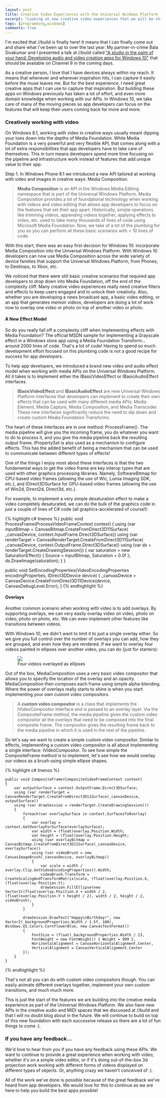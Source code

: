```yaml
---
layout: post
title: Creative Video Experiences with the Universal Windows Platform
excerpt: "Looking at new creative video experiences that we will be shipping in Winodws 10"
tags: [programming,windows]
comments: true
---
```


I'm excited that //build is finally here! It means that I can finally come out and share what I've been up to over the last year. My partner-in-crime Bala Sivakumar and I presented a talk at //build called ["A studio in the palm of your hand: Developing audio and video creation apps for Windows 10"](http://channel9.msdn.com/events/Build/2015/3-634) that should be available on Channel 9 in the coming days.

As a creative person, I love that I have devices always within my reach. It means that whenever and wherever inspiration hits, I can capture it easily before the muse leaves me. But for the best experience, I need great creative apps that I can use to capture that inspiration. But building these apps on Windows previously has taken a lot of effort, and even more domain knowledge when working with our APIs. In Windows 10, we take care of many of the moving pieces so app developers can focus on the features that will keep their users coming back for more and more.

### Creatively working with video
On Windows 8.1, working with video in creative ways usually meant dipping your toes down into the depths of Media Foundation. While Media Foundation is a very powerful and very flexible API, that comes along with a lot of extra responsibilities that app developers have to take care of themselves. This in turn means developers spend more time focusing on the pipeline and infrastructure work instead of features that add unique value to their app. 

Step 1. In Windows Phone 8.1 we introduced a new API tailored at working with video and images in creative ways: Media Composition.

> **Media Composition** is an API in the Windows.Media.Editing namespace that is part of the Universal Windows Platform. Media Composition provides a lot of foundational technology when working with videos and video editing that allows app developers to focus on the features that set their app apart. Historically, simple operations like trimming videos, appending videos together, applying effects to video, etc. used to take many thousands of lines of code using Microsoft Media Foundation. Now, we take of a lot of the plumbing for you so you can perform all these basic scenarios with < 10 lines of code.

With this start, there was an easy first decision for Windows 10: incorporate Media Composition into the Universal Windows Platform. With Windows 10 developers can now use Media Composition across the wide variety of device families that support the Universal Windows Platform, from Phones, to Desktops, to Xbox, etc. 

We noticed that there were still basic creative scenarios that required app developers to drop down into Media Foundation, off the end of the complexity cliff. Many creative video experiences really need creative filters and effects to keep users engaged and to unlock their creativity. Also, whether you are developing a news broadcast app, a basic video editing, or an app that generates memoir videos, developers are doing a lot of work now to overlay one video or photo on top of another video or photo. 

#### A New Effect Model
So do you really fall off a complexity cliff when implementing effects with Media Foundation? The official MSDN sample for implementing a Grayscale effect in a Windows store app using a Media Foundation Transform... around 2000 lines of code. That's a lot of code! Having to spend so much development effort focused on this plumbing code is not a good recipe for success for app developers. 

To help app developers, we introduced a brand new video and audio effect model when working with media APIs on the Universal Windows Platform. All it takes is to implement either the IBasicVideoEffect or IBasicAudioEffect interfaces. 

> **IBasicVideoEffect** and **IBasicAudioEffect** are new Universal Windows Platform interfaces that developers can implement to create their own effects that can be used with many different media APIs: Media Element, Media Capture, Media Composition, and Media Transcoder. These new interfaces significantly reduce the need to dip down and create custom Media Foundation Transforms.

The heart of these interfaces are in one method: ProcessFrame(). The media pipeline will give you the incoming frame, you do whatever you want to do to process it, and you give the media pipeline back the resulting output frame. IPropertySet is also used as a mechanism to configure effects. This has the added benefit of being a mechanism that can be used to communicate between different types of effects!

One of the things I enjoy most about these interfaces is that the two fundamental ways to get the video frame are key interop types that are used with other graphics processing libraries. Namely, SoftwareBitmap for CPU-based video frames (allowing the use of Wic, Lumia Imaging SDK, etc.), and IDirect3DSurface for GPU-based video frames (allowing the use of Win2d, Direct2d, Direct3d, etc.). 

For example, to implement a very simple desaturation effect to make a video completely desaturated, we can do the bulk of the graphics code in just a couple of lines of C# code (all graphics-accelerated of course!):

{% highlight c# linenos %}
public void ProcessFrame(ProcessVideoFrameContext context)
{
    using (var inputBitmap = CanvasBitmap.CreateFromDirect3D11Surface(                             
                                  _canvasDevice,
                                  context.InputFrame.Direct3DSurface))
    using (var renderTarget = CanvasRenderTarget.CreateFromDirect3D11Surface(
                                  _canvasDevice,
                                  context.OutputFrame.Direct3DSurface))
    using (var ds = renderTarget.CreateDrawingSession())
    {
        var saturation = new SaturationEffect()
        {
            Source = inputBitmap,
            Saturation = 0.0f
        };
        ds.DrawImage(saturation);
    }
}

public void SetEncodingProperties(VideoEncodingProperties encodingProperties, IDirect3DDevice device)
{
    _canvasDevice = CanvasDevice.CreateFromDirect3D11Device(device, CanvasDebugLevel.Error);
}
{% endhighlight %}

#### Overlays
Another common scenario when working with video is to add overlays. By supporting overlays, we can very easily overlay video on video, photo on video, photo on photo, etc. We can even implement other features like transitions between videos. 

With Windows 10, we didn't want to limit it to just a single overlay either. So we give you full control over the number of overlays you can add, how they are grouped, and even how they are rendered. If we want to overlay four videos painted in ellipses over another video, you can do (just for starters): 

<figure>
    <img src="{{ site.url }}{{ site.baseurl }}/images/posts/simple-overlays.png">
    <figcaption>Four videos overlayed as ellipses</figcaption>
</figure>

Out of the box, MediaComposition uses a very basic video compositor that allows you to specify the location of the overlay and an opacity. MediaComposition then composes each frame using simple alpha-blending. Where the power of overlays really starts to shine is when you start implementing your own custom video compositors. 

> A **custom video compositor** is a class that implements the IVideoCompositor interface and is passed to an overlay layer. Via the CompositeFrame method, the media pipeline gives the custom video compositor all the overlays that need to be composed into the final composite frame. The compositor gives the resulting frame back to the media pipeline in which it is used in the rest of the pipeline.

So let's say we want to create a simple custom video compositor. Similar to effects, implementing a custom video compositor is all about implementing a single interface: IVideoCompositor. To see how simple the CompositeFrame method is to implement, let's see how we would overlay our videos as a brush using simple ellipse shapes.

{% highlight c# linenos %}
    
    public void CompositeFrame(CompositeVideoFrameContext context)
    {
        var outputSurface = context.OutputFrame.Direct3DSurface;
        using (var renderTarget = CanvasRenderTarget.CreateFromDirect3D11Surface(_canvasDevice, outputSurface))
        using (var drawSession = renderTarget.CreateDrawingSession())
        {
            foreach(var overlaySurface in context.SurfacesToOverlay)
            {
                var overlay = context.GetOverlayForSurface(overlaySurface);
                var width = (float)overlay.Position.Width;
                var height = (float)overlay.Position.Height;
                using (var overlayBitmap = CanvasBitmap.CreateFromDirect3D11Surface(_canvasDevice, overlaySurface))
                using (var videoBrush = new CanvasImageBrush(_canvasDevice, overlayBitmap))
                {
                    var scale = width / overlay.Clip.GetVideoEncodingProperties().Width;
                    videoBrush.Transform = CreateScalingAndTransformMatrix(scale, (float)overlay.Position.X, (float)overlay.Position.Y);
                    drawSession.FillEllipse(new Vector2((float)overlay.Position.X + width / 2, (float)overlay.Position.Y + height / 2), width / 2, height / 2, videoBrush);
                }
            }
    
            drawSession.DrawText("Happy\nBirthday!", new Vector2(_backgroundProperties.Width / 1.5f, 100), Windows.UI.Colors.CornflowerBlue, new CanvasTextFormat()
            {
                FontSize = (float)_backgroundProperties.Width / 13,
                FontWeight = new FontWeight() { Weight = 999 },
                HorizontalAlignment = CanvasHorizontalAlignment.Center,
                VerticalAlignment = CanvasVerticalAlignment.Center
            });
        }
    }

{% endhighlight %}

That's not all you can do with custom video compositors though. You can easily animate different overlays together, implement your own custom transitions, and much much more. 

This is just the start of the features we are building into the creative media experience as part of the Universal Windows Platform. We also have new APIs in the creative audio and MIDI spaces that we discussed at //build and that I will no doubt blog about in the future. We will continue to build on top of this new foundation with each successive release so there are a lot of fun things to come :).

### If you have any feedback...
We'd love to hear from you if you have any feedback using these APIs. We want to continue to provide a great experience when working with video, whether it's on a simple video editor, or if it's doing out-of-the-box 3d projection work working with different forms of videos displayed on different types of objects. Or, anything crazy we haven't conceived of :).

All of the work we've done is possible because of the great feedback we've heard from app developers. We would love for this to continue as we are here to help you build the best apps possible!
